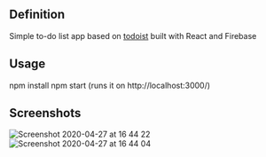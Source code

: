 ## Definition
Simple to-do list app based on [todoist](https://todoist.com/) built with React and Firebase

## Usage
npm install
npm start (runs it on http://localhost:3000/)

## Screenshots

![Screenshot 2020-04-27 at 16 44 22](https://user-images.githubusercontent.com/50910926/80379734-29c65080-88a7-11ea-89ae-f1cfe3e4ada6.png)
![Screenshot 2020-04-27 at 16 44 04](https://user-images.githubusercontent.com/50910926/80379742-2df26e00-88a7-11ea-953f-cd9ad4d799bc.png)